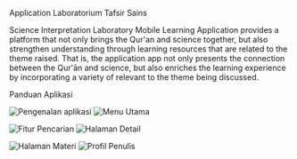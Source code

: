 Application Laboratorium Tafsir Sains

Science Interpretation Laboratory Mobile Learning Application
provides a platform that not only
brings the Qur'an and science together, but also
strengthen understanding through learning resources
that are related to the theme raised. That is, the application
app not only presents the connection between the Qur'ān
and science, but also enriches the
learning experience by incorporating a variety of
relevant to the theme being discussed.

Panduan Aplikasi 

![Pengenalan aplikasi](https://github.com/Haidarbagir30/Tafsirsainsapp/assets/77045915/0eb2b05c-ceaa-438b-ae0f-ecdb81fe74f0)  ![Menu Utama](https://github.com/Haidarbagir30/Tafsirsainsapp/assets/77045915/afe22159-7939-43a0-9a20-cd28c3b31748)

![Fitur Pencarian](https://github.com/Haidarbagir30/Tafsirsainsapp/assets/77045915/5931b4cd-f0f6-43c1-878a-1a0b8841c285)  ![Halaman Detail](https://github.com/Haidarbagir30/Tafsirsainsapp/assets/77045915/687f43b8-90ab-4dae-9c03-186fc6aad87c)

![Halaman Materi](https://github.com/Haidarbagir30/Tafsirsainsapp/assets/77045915/8d0c81f6-8d72-4da6-ade0-b0f7a03b07e1)   ![Profil Penulis](https://github.com/Haidarbagir30/Tafsirsainsapp/assets/77045915/abe576ac-3654-445e-8643-45cebdb541fd)
